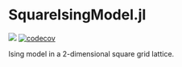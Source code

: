 # SquareIsingModel.jl

![](https://github.com/cossio/SquareIsingModel.jl/workflows/CI/badge.svg)
[![codecov](https://codecov.io/gh/cossio/SquareIsingModel.jl/branch/main/graph/badge.svg?token=nRdk89G7HX)](https://codecov.io/gh/cossio/SquareIsingModel.jl)

Ising model in a 2-dimensional square grid lattice.
